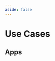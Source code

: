 ```yaml
---
aside: false
---
```


<script setup>
import SectionDocsCards from '@theme/components/sections/SectionDocsCards.vue'
import en from '~/locales/en.js'

const items = en.templates.filter((item) => item.uid.startsWith('app-'))
</script>

# Use Cases

## Apps

<SectionDocsCards :items="items" />
